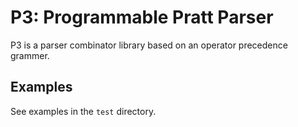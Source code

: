 # P3: Programmable Pratt Parser

P3 is a parser combinator library based on an operator precedence grammer.

## Examples

See examples in the `test` directory.
